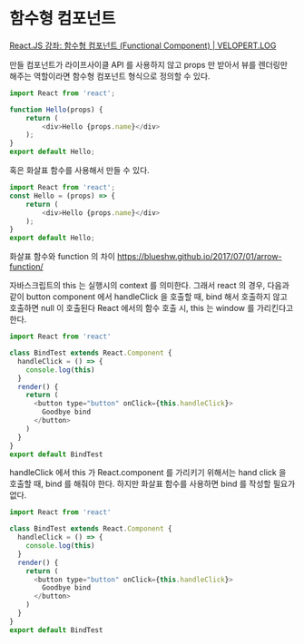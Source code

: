# 함수형 컴포넌트
[React.JS 강좌: 함수형 컴포넌트 (Functional Component) | VELOPERT.LOG](https://velopert.com/2994)

만들 컴포넌트가 라이프사이클 API 를 사용하지 않고 props 만 받아서 뷰를 렌더링만 해주는 역할이라면 함수형 컴포넌트 형식으로 정의할 수 있다.

```js
import React from 'react';

function Hello(props) {
    return (
        <div>Hello {props.name}</div>
    );
}
export default Hello;
```

혹은 화살표 함수를 사용해서 만들 수 있다.
```js
import React from 'react';
const Hello = (props) => {
    return (
        <div>Hello {props.name}</div>
    );
}
export default Hello;
```

화살표 함수와 function 의 차이
https://blueshw.github.io/2017/07/01/arrow-function/

자바스크립트의 this 는 실행시의 context 를 의미한다.
그래서 react 의 경우, 다음과 같이 button component 에서 handleClick 을 호출할 때, bind 해서 호출하지 않고 호출하면 null 이 호출된다
React 에서의 함수 호출 시, this 는 window 를 가리킨다고 한다.

```js
import React from 'react'

class BindTest extends React.Component {
  handleClick = () => {
    console.log(this)
  }
  render() {
    return (
      <button type="button" onClick={this.handleClick}>
        Goodbye bind
      </button>
    )
  }
}
export default BindTest
```

handleClick 에서 this 가 React.component 를 가리키기 위해서는 hand click 을 호출할 때, bind 를 해줘야 한다. 하지만 화살표 함수를 사용하면 bind 를 작성할 필요가 없다.

```js
import React from 'react'

class BindTest extends React.Component {
  handleClick = () => {
    console.log(this)
  }
  render() {
    return (
      <button type="button" onClick={this.handleClick}>
        Goodbye bind
      </button>
    )
  }
}
export default BindTest
```